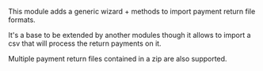 This module adds a generic wizard + methods to import payment return
file formats.

It's a base to be extended by another modules though it allows to import
a csv that will process the return payments on it.

Multiple payment return files contained in a zip are also supported.
